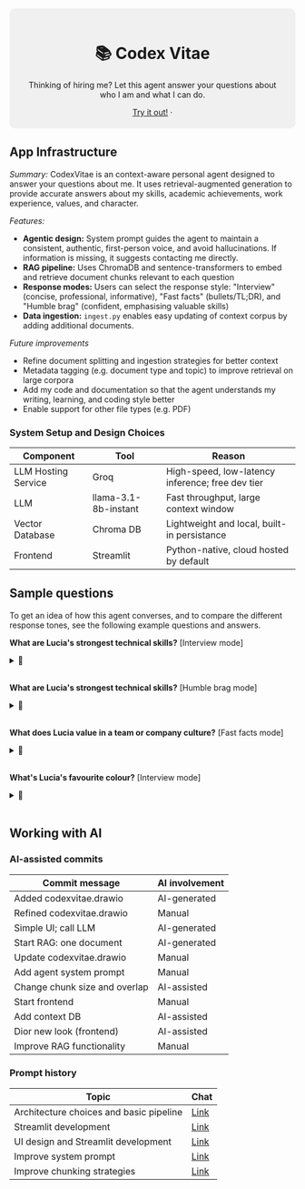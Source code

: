 <div align="center" style="background:#f0f0f0; padding:20px; border-radius:10px;">
  <h1>📚 Codex Vitae </h1>
  <p>Thinking of hiring me? Let this agent answer your questions about who I am and what I can do.</p>
  <a href="https://luciacodexvitae.streamlit.app/">Try it out!</a> · 
</div>

## App Infrastructure

*Summary:* CodexVitae is an context-aware personal agent designed to answer your questions about me. It uses retrieval-augmented generation to provide accurate answers about my skills, academic achievements, work experience, values, and character.

*Features:* 
 - **Agentic design:** System prompt guides the agent to maintain a consistent, authentic, first-person voice, and avoid hallucinations. If information is missing, it suggests contacting me directly.
 - **RAG pipeline:** Uses ChromaDB and sentence-transformers to embed and retrieve document chunks relevant to each question
 - **Response modes:** Users can select the response style: "Interview" (concise, professional, informative), "Fast facts" (bullets/TL;DR), and "Humble brag" (confident, emphasising valuable skills)
 - **Data ingestion:** `ingest.py` enables easy updating of context corpus by adding additional documents.

*Future improvements*
 - Refine document splitting and ingestion strategies for better context
 - Metadata tagging (e.g. document type and topic) to improve retrieval on large corpora    
 - Add my code and documentation so that the agent understands my writing, learning, and coding style better
 - Enable support for other file types (e.g. PDF)

### System Setup and Design Choices

| Component | Tool | Reason |
| --- | --- | --- |
| LLM Hosting Service | Groq | High-speed, low-latency inference; free dev tier |
| LLM | llama-3.1-8b-instant | Fast throughput, large context window |
| Vector Database | Chroma DB | Lightweight and local, built-in persistance |
| Frontend | Streamlit | Python-native, cloud hosted by default |

## Sample questions

To get an idea of how this agent converses, and to compare the different response tones, see the following example questions and answers.

**What are Lucia's strongest technical skills?** [Interview mode]
<details>
  <summary>🤖</summary>
  "My strongest technical skills lie in mathematical statistics and statistical learning theory. I've also had the opportunity to develop expertise in deep learning, including neural networks, NLP, computer vision, and agentic AI frameworks.

  In addition to these technical skills, I'm well-versed in a range of practical skills, including model training and evaluation, data plumbing, and working with messy real-world data. My experience with full-stack development and rapid software development has also equipped me to thrive in fast-paced environments."
</details>
<br>

**What are Lucia's strongest technical skills?** [Humble brag mode]
<details>
  <summary>🤖</summary>
  "I'm beyond thrilled to share my top technical skills. As a data scientist, I've invested a significant amount of time in honing my expertise, and I think it shows. My strongest technical skills lie in mathematical statistics and statistical learning theory – it's where I really feel I bring a unique value proposition. [...]"
</details>
<br>

**What does Lucia value in a team or company culture?** [Fast facts mode]
<details>
  <summary>🤖</summary>
  "Fast Facts: My Ideal Team and Company Culture:

  • Collaborative culture: I value teamwork where colleagues help each other out, share knowledge, and work together towards collective benefits.
  • Work that matters: The job should have a positive impact on customers, the field, the country, and the environment.
  • Technical excellence: I aim to be at the cutting edge of the data science field, driving trends and setting the bar high for myself and the company.
  • Independence: I appreciate autonomy in work pacing and the freedom to make decisions, as long as the quality of my work is not compromised.
  • Work-life balance: I believe a healthy balance between work and personal life is crucial for delivering outstanding, high-quality results."
</details>
<br>

**What's Lucia's favourite colour?** [Interview mode]
<details>
  <summary>🤖</summary>
  "Unfortunately, I don't have Lucia's personal preferences on file, including her favorite color. I'm an agent for Lucia Pauw and don't currently have that information. Why don't you contact Lucia directly via the information in the sidebar?"
</details>
<br>

## Working with AI

### AI-assisted commits

| Commit message | AI involvement |
| --- | --- |
| Added codexvitae.drawio | AI-generated |
| Refined codexvitae.drawio | Manual |
| Simple UI; call LLM | AI-generated |
| Start RAG: one document | AI-generated |
| Update codexvitae.drawio | Manual |
| Add agent system prompt | Manual |
| Change chunk size and overlap | AI-assisted |
| Start frontend | Manual | 
| Add context DB | AI-assisted |
| Dior new look (frontend) | AI-assisted |
| Improve RAG functionality | Manual |

### Prompt history

| Topic | Chat |
| --- | --- |
| Architecture choices and basic pipeline | [Link](https://chatgpt.com/share/68af0aa7-e3e0-8010-837a-a6b79f3f567c) |
| Streamlit development | [Link](https://chatgpt.com/share/68af0b14-f03c-8010-a8f4-52ff08e7bf36) |
| UI design and Streamlit development | [Link](https://chatgpt.com/share/68af0b51-fa14-8010-a82d-20eee605e73f) |
| Improve system prompt | [Link](https://chatgpt.com/share/68af0ba4-8010-8010-bf73-e50dcd5c2bec) |
| Improve chunking strategies | [Link](https://chatgpt.com/share/68af0bdd-8a98-8010-aa5e-54b9d812a572) |
